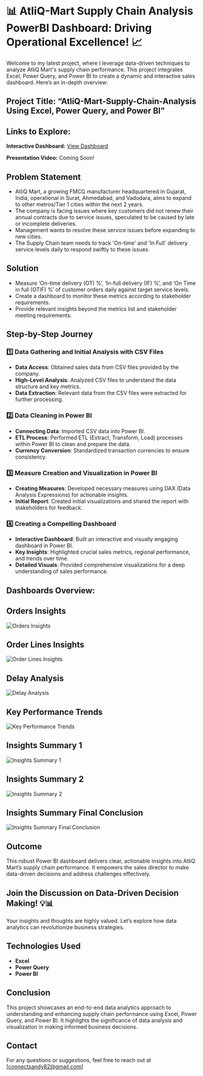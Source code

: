 # 📊 AtliQ-Mart Supply Chain Analysis PowerBI Dashboard: Driving Operational Excellence! 📈

Welcome to my latest project, where I leverage data-driven techniques to analyze AtliQ Mart's supply chain performance. This project integrates Excel, Power Query, and Power BI to create a dynamic and interactive sales dashboard. Here’s an in-depth overview:

## Project Title: “AtliQ-Mart-Supply-Chain-Analysis Using Excel, Power Query, and Power BI”

## Links to Explore:
**Interactive Dashboard:** [View Dashboard](https://rb.gy/w4sv75)

**Presentation Video:** Coming Soon!

## Problem Statement

- AtliQ Mart, a growing FMCG manufacturer headquartered in Gujarat, India, operational in Surat, Ahmedabad, and Vadodara, aims to expand to other metros/Tier 1 cities within the next 2 years.
- The company is facing issues where key customers did not renew their annual contracts due to service issues, speculated to be caused by late or incomplete deliveries.
- Management wants to resolve these service issues before expanding to new cities.
- The Supply Chain team needs to track 'On-time' and 'In Full' delivery service levels daily to respond swiftly to these issues.

## Solution

- Measure ‘On-time delivery (OT) %’, ‘In-full delivery (IF) %’, and ‘On Time in full (OTIF) %’ of customer orders daily against target service levels.
- Create a dashboard to monitor these metrics according to stakeholder requirements.
- Provide relevant insights beyond the metrics list and stakeholder meeting requirements.

## Step-by-Step Journey

### 1️⃣ Data Gathering and Initial Analysis with CSV Files
- **Data Access**: Obtained sales data from CSV files provided by the company.
- **High-Level Analysis**: Analyzed CSV files to understand the data structure and key metrics.
- **Data Extraction**: Relevant data from the CSV files were extracted for further processing.

### 2️⃣ Data Cleaning in Power BI
- **Connecting Data**: Imported CSV data into Power BI.
- **ETL Process**: Performed ETL (Extract, Transform, Load) processes within Power BI to clean and prepare the data.
- **Currency Conversion**: Standardized transaction currencies to ensure consistency.

### 3️⃣ Measure Creation and Visualization in Power BI
- **Creating Measures**: Developed necessary measures using DAX (Data Analysis Expressions) for actionable insights.
- **Initial Report**: Created initial visualizations and shared the report with stakeholders for feedback.

### 4️⃣ Creating a Compelling Dashboard
- **Interactive Dashboard**: Built an interactive and visually engaging dashboard in Power BI.
- **Key Insights**: Highlighted crucial sales metrics, regional performance, and trends over time.
- **Detailed Visuals**: Provided comprehensive visualizations for a deep understanding of sales performance.

## Dashboards Overview:

## Orders Insights
![Orders Insights](https://github.com/connectsandy82/AtliQ-Mart-Supply-Chain-Analysis/blob/main/Orders%20Insights.png)

## Order Lines Insights
![Order Lines Insights](https://github.com/connectsandy82/AtliQ-Mart-Supply-Chain-Analysis/blob/main/Order%20Lines%20Insights.png)

## Delay Analysis
![Delay Analysis](https://github.com/connectsandy82/AtliQ-Mart-Supply-Chain-Analysis/blob/main/Delay%20Analysis.png)

## Key Performance Trends
![Key Performance Trends](https://github.com/connectsandy82/AtliQ-Mart-Supply-Chain-Analysis/blob/main/Key%20Performance%20Trends.png)

## Insights Summary 1
![Insights Summary 1](https://github.com/connectsandy82/AtliQ-Mart-Supply-Chain-Analysis/blob/main/AtliQ%20Mart%20Insights%20Summary%201.png)

## Insights Summary 2
![Insights Summary 2](https://github.com/connectsandy82/AtliQ-Mart-Supply-Chain-Analysis/blob/main/AtliQ%20Mart%20Insights%20Summary%202.png)

## Insights Summary Final Conclusion
![Insights Summary Final Conclusion](https://github.com/connectsandy82/AtliQ-Mart-Supply-Chain-Analysis/blob/main/AtliQ%20Mart%20Insights%20Final%20Conclusion.png)

## Outcome

This robust Power BI dashboard delivers clear, actionable insights into AtliQ Mart’s supply chain performance. It empowers the sales director to make data-driven decisions and address challenges effectively.

## Join the Discussion on Data-Driven Decision Making! 💡📊

Your insights and thoughts are highly valued. Let’s explore how data analytics can revolutionize business strategies.

## Technologies Used
- **Excel**
- **Power Query**
- **Power BI**

## Conclusion

This project showcases an end-to-end data analytics approach to understanding and enhancing supply chain performance using Excel, Power Query, and Power BI. It highlights the significance of data analysis and visualization in making informed business decisions.

## Contact
For any questions or suggestions, feel free to reach out at [connectsandy82@gmail.com]
